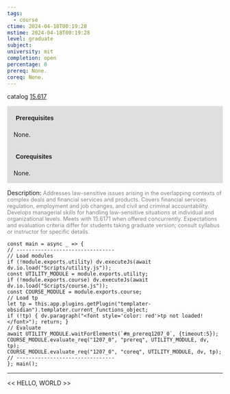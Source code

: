 ```yaml
---
tags:
  - course
ctime: 2024-04-18T00:19:28
mstime: 2024-04-18T00:19:28
level: graduate
subject: 
university: mit
completion: open
percentage: 0
prereq: None.
coreq: None.
---
```


catalog [15.617](http://student.mit.edu/catalog/m15b.html#15.617)

<span style="display: block; padding: 15px; background-color: rgb(100, 100, 100, 0.2);"><font id="m_prereq1207_0" style="display: block; font-family: Arial, sans-serif; font-weight: bold; padding: 5px">Prerequisites</font><br><span id="prereq1207_0">None.</span></span>
<span style="display: block; padding: 15px; background-color: rgb(100, 100, 100, 0.2);"><font id="m_coreq1207_0" style="display: block; font-family: Arial, sans-serif; font-weight: bold; padding: 5px">Corequisites</font><br><span id="coreq1207_0">None.</span></span>

<font style="">Description:</font>
<font style="color: grey; font-size: 0.8rem;">Addresses law-sensitive issues arising in the overlapping contexts of complex deals and financial services and products. Covers financial services regulation, employment and job changes, and civil and criminal accountability. Develops managerial skills for handling law-sensitive situations at individual and organizational levels. Meets with 15.6171 when offered concurrently. Expectations and evaluation criteria differ for students taking graduate version; consult syllabus or instructor for specific details.</font>

```dataviewjs
const main = async _ => {
// --------------------------------
// Load modules
if (!module.exports.utility) dv.executeJs(await dv.io.load("Scripts/utility.js"));
const UTILITY_MODULE = module.exports.utility;
if (!module.exports.course) dv.executeJs(await dv.io.load("Scripts/course.js"));
const COURSE_MODULE = module.exports.course;
// Load tp
let tp = this.app.plugins.getPlugin("templater-obsidian").templater.current_functions_object;
if (!tp) { dv.paragraph("<font style='color: red'>tp not loaded!</font>"); return; }
// Evaluate
await UTILITY_MODULE.waitForElements(`#m_prereq1207_0`, {timeout:5});
COURSE_MODULE.evaluate_req("1207_0", "prereq", UTILITY_MODULE, dv, tp);
COURSE_MODULE.evaluate_req("1207_0", "coreq", UTILITY_MODULE, dv, tp);
// --------------------------------
}; main();
```

---

<< HELLO, WORLD >>
